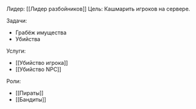 Лидер: [[Лидер разбойников]]
Цель: Кашмарить игроков на сервере.

Задачи: 
- Грабёж имущества
- Убийства

Услуги:
- [[Убийство игрока]]
- [[Убийство NPC]]

Роли:
- [[Пираты]]
- [[Бандиты]]